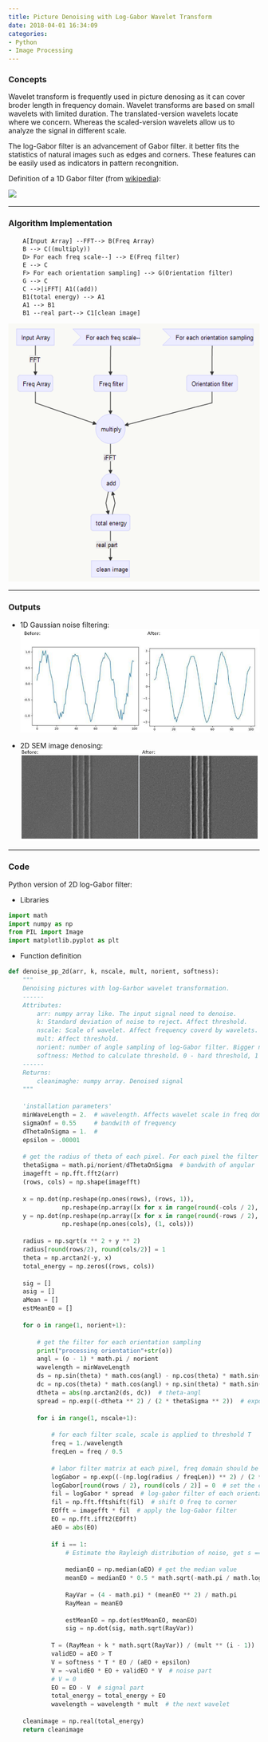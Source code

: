 ```yaml
---
title: Picture Denoising with Log-Gabor Wavelet Transform
date: 2018-04-01 16:34:09
categories:
- Python
- Image Processing
---
```


### Concepts
Wavelet transform is frequently used in picture denosing as it can cover broder length in frequency domain. Wavelet transforms are based on small wavelets with limited duration. The translated-version
wavelets locate where we concern. Whereas the scaled-version wavelets allow us to analyze the signal in different scale.

The log-Gabor filter is an advancement of Gabor filter. it better fits the statistics of natural images such as edges and corners. These features can be easily used as indicators in pattern recongnition. 

Definition of a 1D Gabor filter (from [wikipedia](https://en.wikipedia.org/wiki/Log_Gabor_filter)):

![](https://wikimedia.org/api/rest_v1/media/math/render/svg/f1aa5bade456f80d1adfccd89acd28e230e99180)

___
### Algorithm Implementation

```graphTB
    A[Input Array] --FFT--> B(Freq Array)
    B --> C((multiply))
    D> For each freq scale--] --> E(Freq filter)
    E --> C
    F> For each orientation sampling] --> G(Orientation filter)
    G --> C
    C -->|iFFT| A1((add))
    B1(total energy) --> A1
    A1 --> B1
    B1 --real part--> C1[clean image]
```
![](https://github.com/bruceyoungsysu/bruceyoungsysu.github.io/blob/master/_posts/log_gabor/Log_gabor_wavelet_algo.PNG?raw=true)

___
### Outputs

- 1D Gaussian noise filtering:
![](https://github.com/bruceyoungsysu/bruceyoungsysu.github.io/blob/master/_posts/log_gabor/1D_log_gabor_test.PNG?raw=true)

- 2D SEM image denosing:
![](https://github.com/bruceyoungsysu/bruceyoungsysu.github.io/blob/master/_posts/log_gabor/2d_log_gabor_test.PNG?raw=true)

___
### Code
Python version of 2D log-Gabor filter:
- Libraries
~~~python
import math
import numpy as np
from PIL import Image
import matplotlib.pyplot as plt
~~~
- Function definition
~~~python
def denoise_pp_2d(arr, k, nscale, mult, norient, softness):
    """
    Denoising pictures with log-Garbor wavelet transformation.
    ------
    Attributes:
        arr: numpy array like. The input signal need to denoise.
        k: Standard deviation of noise to reject. Affect threshold.
        nscale: Scale of wavelet. Affect frequency coverd by wavelets.
        mult: Affect threshold.
        norient: number of angle sampling of log-Gabor filter. Bigger norient brings higher accuracy with longer run time.
        softness: Method to calculate threshold. 0 - hard threshold, 1 - soft threshold.
    ------
    Returns:
        cleanimaghe: numpy array. Denoised signal
    """
    
    'installation parameters'
    minWaveLength = 2.  # wavelength. Affects wavelet scale in freq domain
    sigmaOnf = 0.55     # bandwith of frequency
    dThetaOnSigma = 1.  #
    epsilon = .00001

    # get the radius of theta of each pixel. For each pixel the filter varies.
    thetaSigma = math.pi/norient/dThetaOnSigma  # bandwith of angular
    imagefft = np.fft.fft2(arr)
    (rows, cols) = np.shape(imagefft)

    x = np.dot(np.reshape(np.ones(rows), (rows, 1)),
               np.reshape(np.array([x for x in range(round(-cols / 2), round(cols / 2)+(cols%2)*1)]) / (cols / 2), (1, cols)))
    y = np.dot(np.reshape(np.array([x for x in range(round(-rows / 2), round(rows / 2)+(rows%2*1))]) / (rows / 2), (rows, 1)),
               np.reshape(np.ones(cols), (1, cols)))

    radius = np.sqrt(x ** 2 + y ** 2)
    radius[round(rows/2), round(cols/2)] = 1
    theta = np.arctan2(-y, x)
    total_energy = np.zeros((rows, cols))

    sig = []
    asig = []
    aMean = []
    estMeanEO = []

    for o in range(1, norient+1):

        # get the filter for each orientation sampling
        print("processing orientation"+str(o))
        angl = (o - 1) * math.pi / norient
        wavelength = minWaveLength
        ds = np.sin(theta) * math.cos(angl) - np.cos(theta) * math.sin(angl)  # projecttion of angl to theta
        dc = np.cos(theta) * math.cos(angl) + np.sin(theta) * math.sin(angl)  # projecttion of angl to theta+pi/2
        dtheta = abs(np.arctan2(ds, dc))  # theta-angl
        spread = np.exp((-dtheta ** 2) / (2 * thetaSigma ** 2))  # exponential

        for i in range(1, nscale+1):

            # for each filter scale, scale is applied to threshold T
            freq = 1./wavelength
            freqLen = freq / 0.5

            # labor filter matrix at each pixel, freq domain should be similar to time domain
            logGabor = np.exp((-(np.log(radius / freqLen)) ** 2) / (2 * math.log(sigmaOnf) ** 2))
            logGabor[round(rows / 2), round(cols / 2)] = 0  # set the center value of filer
            fil = logGabor * spread  # log-gabor filter of each orientation
            fil = np.fft.fftshift(fil)  # shift 0 freq to corner
            EOfft = imagefft * fil  # apply the log-Gabor filter
            EO = np.fft.ifft2(EOfft)
            aEO = abs(EO)

            if i == 1:
                # Estimate the Rayleigh distribution of noise, get s == 1 scale threshold

                medianEO = np.median(aEO) # get the median value
                meanEO = medianEO * 0.5 * math.sqrt(-math.pi / math.log(0.5, math.e))  # get the mean value

                RayVar = (4 - math.pi) * (meanEO ** 2) / math.pi
                RayMean = meanEO

                estMeanEO = np.dot(estMeanEO, meanEO)
                sig = np.dot(sig, math.sqrt(RayVar))

            T = (RayMean + k * math.sqrt(RayVar)) / (mult ** (i - 1))  # threshold
            validEO = aEO > T
            V = softness * T * EO / (aEO + epsilon)
            V = ~validEO * EO + validEO * V  # noise part
            # V = 0
            EO = EO - V  # signal part
            total_energy = total_energy + EO
            wavelength = wavelength * mult  # the next wavelet

    cleanimage = np.real(total_energy)
    return cleanimage
~~~
